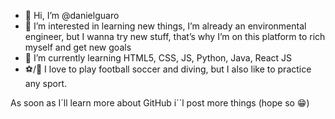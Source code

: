 - 👋 Hi, I’m @danielguaro
- 👀 I’m interested in learning new things, I’m already an environmental engineer, but I wanna try new stuff, that’s why I’m on this platform to rich myself and get new goals
- 🌱 I’m currently learning HTML5, CSS, JS, Python, Java, React JS
- ⚽/🥽 I love to play football soccer and diving, but I also like to practice any sport.

 As soon as I´ll learn more about GitHub i´´l post more things (hope so 😁)

<!---
danielguaro/danielguaro is a ✨ special ✨ repository because its `README.md` (this file) appears on your GitHub profile.
You can click the Preview link to take a look at your changes.
--->
